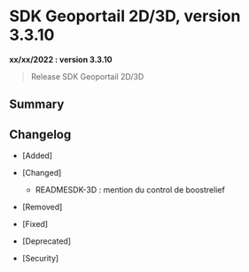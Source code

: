 # SDK Geoportail 2D/3D, version 3.3.10

**xx/xx/2022 : version 3.3.10**

> Release SDK Geoportail 2D/3D

## Summary

## Changelog

* [Added]

* [Changed]

    - READMESDK-3D : mention du control de boostrelief

* [Removed]

* [Fixed]

* [Deprecated]

* [Security]
